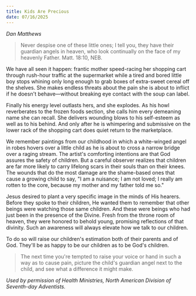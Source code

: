 ```yaml
---
title: Kids Are Precious
date: 07/16/2025
---
```


_Dan Matthews_

> <p></p>
> Never despise one of these little ones; I tell you, they have their guardian angels in heaven, who look continually on the face of my heavenly Father. Matt. 18:10, NEB.

We have all seen it happen: frantic mother speed-racing her shopping cart through rush-hour traffic at the supermarket while a tired and bored little boy stops whining only long enough to grab boxes of extra-sweet cereal off the shelves. She makes endless threats about the pain she is about to inflict if he doesn't behave—without breaking eye contact with the soup can label.

Finally his energy level outlasts hers, and she explodes. As his howl reverberates to the frozen foods section, she calls him every demeaning name she can recall. She delivers wounding blows to his self-esteem as well as to his behind. And only after he is whimpering and submissive on the lower rack of the shopping cart does quiet return to the marketplace.

We remember paintings from our childhood in which a white-winged angel in robes hovers over a little child as he is about to cross a narrow bridge over a raging stream. The artist's comforting intentions are that God assures the safety of children. But a careful observer realizes that children are far more likely to carry lifelong scars in their souls than on their knees. The wounds that do the most damage are the shame-based ones that cause a growing child to say, "I am a nuisance; I am not loved; I really am rotten to the core, because my mother and my father told me so."

Jesus desired to plant a very specific image in the minds of His hearers. Before they spoke to their children, He wanted them to remember that other beings were watching those same children. And these were beings who had just been in the presence of the Divine. Fresh from the throne room of heaven, they were honored to behold young, promising reflections of that divinity. Such an awareness will always elevate how we talk to our children.

To do so will raise our children's estimation both of their parents and of God. They'll be as happy to be our children as to be God's children.

> <callout></callout>
> The next time you're tempted to raise your voice or hand in such a way as to cause pain, picture the child's guardian angel next to the child, and see what a difference it might make.

_Used by permission of Health Ministries, North American Division of Seventh-day Adventists._